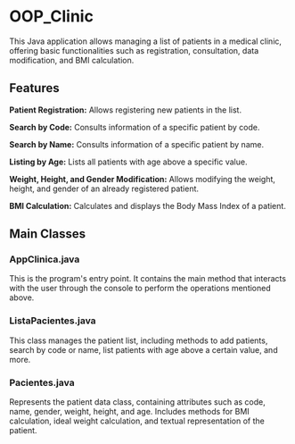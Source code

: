 # OOP_Clinic

This Java application allows managing a list of patients in a medical clinic, offering basic functionalities such as registration, consultation, data modification, and BMI calculation.

## Features

**Patient Registration:** Allows registering new patients in the list.

**Search by Code:** Consults information of a specific patient by code.

**Search by Name:** Consults information of a specific patient by name.

**Listing by Age:** Lists all patients with age above a specific value.

**Weight, Height, and Gender Modification:** Allows modifying the weight, height, and gender of an already registered patient.

**BMI Calculation:** Calculates and displays the Body Mass Index of a patient.

## Main Classes

### AppClinica.java
This is the program's entry point. It contains the main method that interacts with the user through the console to perform the operations mentioned above.

### ListaPacientes.java
This class manages the patient list, including methods to add patients, search by code or name, list patients with age above a certain value, and more.

### Pacientes.java
Represents the patient data class, containing attributes such as code, name, gender, weight, height, and age. Includes methods for BMI calculation, ideal weight calculation, and textual representation of the patient.